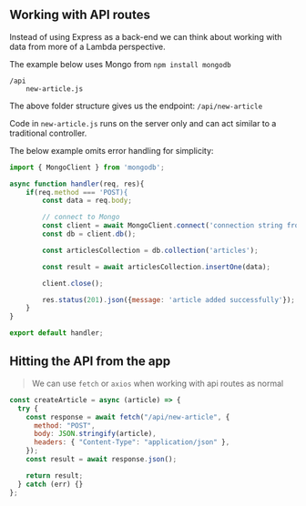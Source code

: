 ## Working with API routes

Instead of using Express as a back-end we can think about working with data from more of a Lambda perspective.

The example below uses Mongo from `npm install mongodb`

```
/api
    new-article.js
```

The above folder structure gives us the endpoint: `/api/new-article`

Code in `new-article.js` runs on the server only and can act similar to a traditional controller.

The below example omits error handling for simplicity:

```js
import { MongoClient } from 'mongodb';

async function handler(req, res){
    if(req.method === 'POST){
        const data = req.body;

        // connect to Mongo
        const client = await MongoClient.connect('connection string from Mongo');
        const db = client.db();

        const articlesCollection = db.collection('articles');

        const result = await articlesCollection.insertOne(data);

        client.close();

        res.status(201).json({message: 'article added successfully'});
    }
}

export default handler;

```

## Hitting the API from the app

> We can use `fetch` or `axios` when working with api routes as normal

```js
const createArticle = async (article) => {
  try {
    const response = await fetch("/api/new-article", {
      method: "POST",
      body: JSON.stringify(article),
      headers: { "Content-Type": "application/json" },
    });
    const result = await response.json();

    return result;
  } catch (err) {}
};
```
